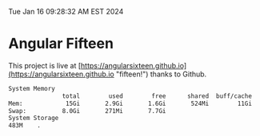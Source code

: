 Tue Jan 16 09:28:32 AM EST 2024

# Angular Fifteen


This project is live at [https://angularsixteen.github.io](https://angularsixteen.github.io "fifteen!") thanks to Github.

```bash
System Memory
               total        used        free      shared  buff/cache   available
Mem:            15Gi       2.9Gi       1.6Gi       524Mi        11Gi        12Gi
Swap:          8.0Gi       271Mi       7.7Gi
System Storage
483M	.
```
```bash
